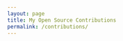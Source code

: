 ```yaml
---
layout: page
title: My Open Source Contributions
permalink: /contributions/
---
```


<!--
The first column, Contribution, must be a hyperlink to the actual contribution,
such as the Wikipedia edit or pull request, etc., with a suitable name.
Type of the contribution should be "Wikipedia edit", "OpenStreet Map feature",
"Project Documentation", "Project Code", "Blog Edit", etc.

The Description should include a brief summary of what you did.

Replace the first row below with your contribution and add new ones below it
following the same syntax.

Recently I've been working on modifying one of the addons in Firefox. It isn't complete as I am working on learning some more about Java script in general before I modify anything more but when it is finished, I'm hoping to make the addon have the ability to let the user choose which color they want to change the border of their tab to. This is of course a modification to the original group assighnment we ahd for week two. (We had worked on implementing an addon that allowed for you to be able to click on a tab on the firefox toolbar and change the color of your backround to a purple. I wanted to make it be able to give options for what colors you could choose)





| Week #       | Contribution (Link)  | Type  | Description |
|---|:---|:---|:---|
|  2   | [link to contribution](https://github.com/stewartweiss/butterfly-network/blob/master/butterfly_edges.c)    | Project code    |   I wrote a program for the repository ....    |
|     |     |     |      |
|     |     |     |      |
